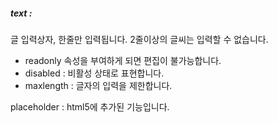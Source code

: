 ##### text : 
글 입력상자, 한줄만 입력됩니다. 2줄이상의 글씨는 입력할 수 없습니다.

* readonly 속성을 부여하게 되면 편집이 불가능합니다.
* disabled : 비활성 상태로 표현합니다.
* maxlength : 글자의 입력을 제한합니다.

placeholder : html5에 추가된 기능입니다.